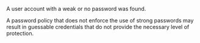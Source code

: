 A user account with a weak or no password was found.

A password policy that does not enforce the use of strong passwords may result in guessable credentials that do not provide the necessary level of protection.
